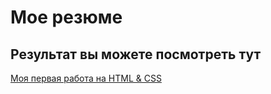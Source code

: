 # Мое резюме

## Результат вы можете посмотреть тут

[Моя первая работа на HTML & CSS](https://ork-01.github.io/resume_OR/)
